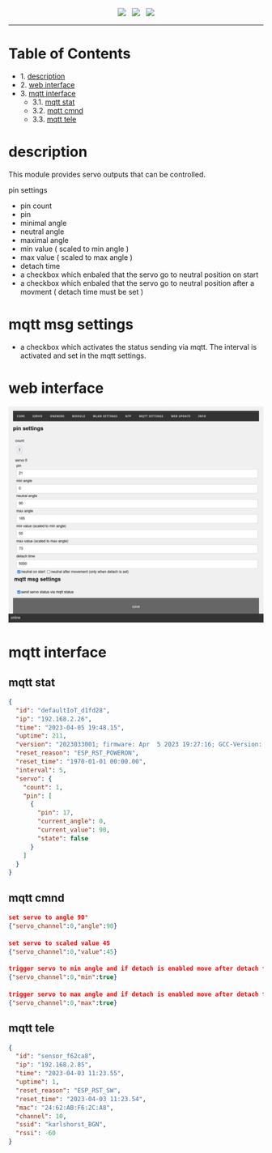 <p align="center">
<img src="https://img.shields.io/github/last-commit/sharandac/defaultIoT.svg?style=for-the-badge" />
&nbsp;
<img src="https://img.shields.io/github/license/sharandac/defaultIoT.svg?style=for-the-badge" />
&nbsp;
<a href="https://www.buymeacoffee.com/sharandac" target="_blank"><img src="https://img.shields.io/badge/Buy%20me%20a%20coffee-%E2%82%AC5-orange?style=for-the-badge&logo=buy-me-a-coffee" /></a>
</p>
<hr/>

# Table of Contents

* 1\. [description](#description)
* 2\. [web interface](#web-interface)
* 3\. [mqtt interface](#mqtt-interface)
    * 3.1\. [mqtt stat](#mqtt-stat)
    * 3.2\. [mqtt cmnd](#mqtt-cmnd)
    * 3.3\. [mqtt tele](#mqtt-tele)
    
# description

This module provides servo outputs that can be controlled.

pin settings

* pin count
* pin
* minimal angle
* neutral angle
* maximal angle
* min value ( scaled to min angle )
* max value ( scaled to max angle )
* detach time
* a checkbox which enbaled that the servo go to neutral position on start
* a checkbox which enbaled that the servo go to neutral position after a movment ( detach time must be set )

# mqtt msg settings

* a checkbox which activates the status sending via mqtt. The interval is activated and set in the mqtt settings.

# web interface

![servo interface](/images/servo.png)

# mqtt interface

## mqtt stat

```Json
{
  "id": "defaultIoT_d1fd28",
  "ip": "192.168.2.26",
  "time": "2023-04-05 19:48.15",
  "uptime": 211,
  "version": "2023033001; firmware: Apr  5 2023 19:27:16; GCC-Version: 5.2.0",
  "reset_reason": "ESP_RST_POWERON",
  "reset_time": "1970-01-01 00:00.00",
  "interval": 5,
  "servo": {
    "count": 1,
    "pin": [
      {
        "pin": 17,
        "current_angle": 0,
        "current_value": 90,
        "state": false
      }
    ]
  }
}
```

## mqtt cmnd

```Json
set servo to angle 90°
{"servo_channel":0,"angle":90}

set servo to scaled value 45
{"servo_channel":0,"value":45}

trigger servo to min angle and if detach is enabled move after detach time to neutral
{"servo_channel":0,"min":true}

trigger servo to max angle and if detach is enabled move after detach time to neutral
{"servo_channel":0,"max":true}
```

## mqtt tele

```Json
{
  "id": "sensor_f62ca8",
  "ip": "192.168.2.85",
  "time": "2023-04-03 11:23.55",
  "uptime": 1,
  "reset_reason": "ESP_RST_SW",
  "reset_time": "2023-04-03 11:23.54",
  "mac": "24:62:AB:F6:2C:A8",
  "channel": 10,
  "ssid": "karlshorst_BGN",
  "rssi": -60
}
```
